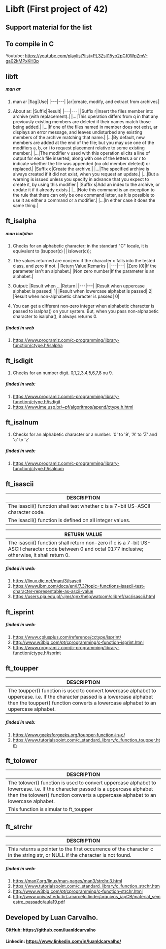 # Libft (First project of 42)
## Support material for the list

## To compile in C
Youtube: https://youtube.com/playlist?list=PL3ZslI15yo2pCf0WpZmV-ga02kMPxKH3p

## libft
##### man ar
1. man ar
	|flag|Use|
	|---|---|
	|ar|create, modify, and extract from archives|

1. About ar:
	|Suffix|Result|
	|---|---|
	|Suffix r|Insert the files member into archive (with replacement).|
	|...|This operation differs from q in that any previously existing members are deleted if their names match those being added.|
	|...|If one of the files named in member does not exist, ar displays an error message, and leaves undisturbed any existing members of the archive matching that name.|
	|...|By default, new members are added at the end of the file; but you may use one of the modifiers a, b, or i to request placement relative to some existing member.|
	|...|The modifier v used with this operation elicits a line of output for each file inserted, along with one of the letters a or r to indicate whether the file was appended (no old member deleted) or replaced.|
	|Suffix c|Create the archive.|
	|...|The specified archive is always created if it did not exist, when you request an update.|
	|...|But a warning is issued unless you specify in advance that you expect to create it, by using this modifier.|
	|Suffix s|Add an index to the archive, or update it if it already exists.|
	|...|Note this command is an exception to the rule that there can only be one command letter, as it is possible to use it as either a command or a modifier.|
	|...|In either case it does the same thing.|

## ft_isalpha
##### man isalpha:
1.	Checks for an alphabetic character; in the standard "C" locale, it is equivalent to (isupper(c) || islower(c));
1.	The values returned are nonzero if the character c falls into the tested class, and zero if not.
	| Return Value|Remarks |
	|---|---|
	|Zero (0)|If the parameter isn't an alphabet.|
	|Non zero number|If the parameter is an alphabet.|
1.	Output:
	|Result when ...|Return|
	|---|---|
	|Result when uppercase alphabet is passed| 1|
	|Result when lowercase alphabet is passed| 2|
	|Result when non-alphabetic character is passed| 0|

1.	You can get a different non-zero integer when alphabetic character is passed to isalpha() on your system. But, when you pass non-alphabetic character to isalpha(), it always returns 0.

##### finded in web
1. https://www.programiz.com/c-programming/library-function/ctype.h/isalpha

## ft_isdigit
1. Checks for an number digit. 0,1,2,3,4,5,6,7,8 ou 9.
##### finded in web:
1. https://www.programiz.com/c-programming/library-function/ctype.h/isdigit
2. https://www.ime.usp.br/~pf/algoritmos/apend/ctype.h.html

## ft_isalnum
1. Checks for an alphabetic character or a number. '0' to '9', 'A' to 'Z' and 'a' to 'z'
##### finded in web:
1. https://www.programiz.com/c-programming/library-function/ctype.h/isalnum

## ft_isascii

|DESCRIPTION|
|---|
|The isascii() function shall test whether c is a 7-bit US-ASCII character code.|
|The isascii() function is defined on all integer values.|

|RETURN VALUE|
|---|
|The isascii() function shall return non-zero if c is a 7-bit US-ASCII character code between 0 and octal 0177 inclusive; otherwise, it shall return 0.|

##### finded in web:
1. https://linux.die.net/man/3/isascii
1. https://www.ibm.com/docs/en/i/7.3?topic=functions-isascii-test-character-representable-as-ascii-value
1. https://users.pja.edu.pl/~jms/qnx/help/watcom/clibref/src/isascii.html

## ft_isprint

##### finded in web:
1. https://www.cplusplus.com/reference/cctype/isprint/
1. http://www.w3big.com/pt/cprogramming/c-function-isprint.html
1. https://www.programiz.com/c-programming/library-function/ctype.h/isprint

## ft_toupper

|DESCRIPTION|
|---|
|The toupper() function is used to convert lowercase alphabet to uppercase. i.e. If the character passed is a lowercase alphabet then the toupper() function converts a lowercase alphabet to an uppercase alphabet.|

##### finded in web:
1. https://www.geeksforgeeks.org/toupper-function-in-c/
1. https://www.tutorialspoint.com/c_standard_library/c_function_toupper.htm

## ft_tolower

|DESCRIPTION|
|---|
|The tolower() function is used to convert uppercase alphabet to lowercase. i.e. If the character passed is a uppercase alphabet then the tolower() function converts a uppercase alphabet to an lowercase alphabet.|
|This function is simular to ft_toupper|

## ft_strchr

|DESCRIPTION|
|---|
|This returns a pointer to the first occurrence of the character c in the string str, or NULL if the character is not found.|

##### finded in web:
1. https://man7.org/linux/man-pages/man3/strchr.3.html
1. https://www.tutorialspoint.com/c_standard_library/c_function_strchr.htm
1. http://www.w3big.com/pt/cprogramming/c-function-strchr.html
1. http://www.univasf.edu.br/~marcelo.linder/arquivos_iapCB/material_semestre_passado/aula19.pdf


## Developed by Luan Carvalho.
#### GitHub: https://github.com/luanldcarvalho
#### Linkedin: https://www.linkedin.com/in/luanldcarvalho/
